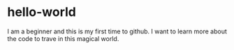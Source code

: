 # hello-world
I am a beginner and this is my first time to github.
I want to learn more about the code to trave in this magical world.
